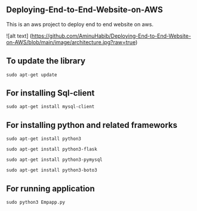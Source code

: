 ## Deploying-End-to-End-Website-on-AWS
This is an aws project to deploy end to end website on aws.

![alt text] (https://github.com/AminuHabib/Deploying-End-to-End-Website-on-AWS/blob/main/image/architecture.jpg?raw=true)

## To update the library
```sudo apt-get update```

## For installing Sql-client
```sudo apt-get install mysql-client```

## For installing python and related frameworks

```sudo apt-get install python3```

```sudo apt-get install python3-flask```

```sudo apt-get install python3-pymysql```

```sudo apt-get install python3-boto3```

## For running application
```sudo python3 Empapp.py```

